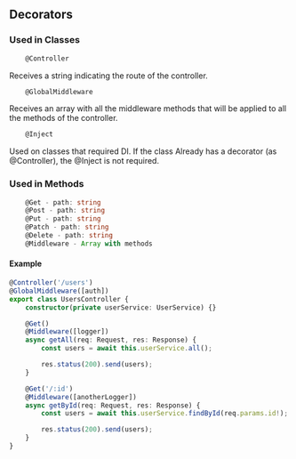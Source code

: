 ## Decorators

### Used in Classes

```typescript
    @Controller
```

Receives a string indicating the route of the controller.

```typescript
    @GlobalMiddleware
```

Receives an array with all the middleware methods that will be applied to all the methods of the controller.

```typescript
    @Inject
```

Used on classes that required DI. If the class Already has a decorator (as @Controller), the @Inject is not required.

### Used in Methods

```typescript
    @Get - path: string
    @Post - path: string
    @Put - path: string
    @Patch - path: string
    @Delete - path: string
    @Middleware - Array with methods
```

#### Example

```typescript
@Controller('/users')
@GlobalMiddleware([auth])
export class UsersController {
    constructor(private userService: UserService) {}

    @Get()
    @Middleware([logger])
    async getAll(req: Request, res: Response) {
        const users = await this.userService.all();

        res.status(200).send(users);
    }

    @Get('/:id')
    @Middleware([anotherLogger])
    async getById(req: Request, res: Response) {
        const users = await this.userService.findById(req.params.id!);

        res.status(200).send(users);
    }
}
```

